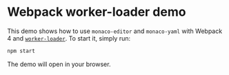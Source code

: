 # Webpack worker-loader demo

This demo shows how to use `monaco-editor` and `monaco-yaml` with Webpack 4 and
[`worker-loader`](https://github.com/webpack-contrib/worker-loader). To start it, simply run:

```sh
npm start
```

The demo will open in your browser.
